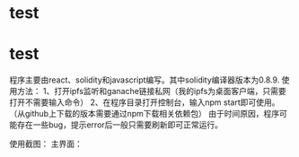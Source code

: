﻿# test
# test
程序主要由react、solidity和javascript编写。其中solidity编译器版本为0.8.9.
使用方法：
1、打开ipfs监听和ganache链接私网（我的ipfs为桌面客户端，只需要打开不需要输入命令）
2、在程序目录打开控制台，输入npm start即可使用。
（从github上下载的版本需要通过npm下载相关依赖包）
由于时间原因，程序可能存在一些bug，提示error后一般只需要刷新即可正常运行。

使用截图：
主界面：
